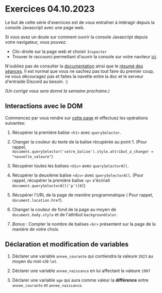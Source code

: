 # Exercices 04.10.2023

Le but de cette série d'exercices est de vous entraîner à intéragir depuis la console Javascript avec une page web. 

Si vous avez un doute sur comment ouvrir la console Javascript depuis votre navigateur, vous pouvez:
- Clic-droite sur la page web et choisir `Inspecter`
- Trouver le raccourci permettant d'ouvrir la console sur votre naviteur [ici](https://balsamiq.com/support/faqs/browserconsole/#:~:text=Apple%20Safari,-Before%20you%20can&text=To%20do%20that%2C%20go%20into,shortcut%20Option%20%2B%20%E2%8C%98%20%2B%20C%20.).

N'oubliez pas de consulter la [documentation](https://www.w3schools.com/jsref/dom_obj_document.asp) ainsi que le [résumé des séances](https://bit.ly/resumes-cours-ip). Il est normal que vous ne sachiez pas tout faire du premier coup, ne vous découragez pas et faites la navette entre la doc et le serveur d'entraide Discord au besoin. :)

*(Un corrigé vous sera donné la semaine prochaine.)*

## Interactions avec le DOM

Commencez par vous rendre sur [cette page](https://johancuda.github.io/page-web-simple/) et effectuez les opérations suivantes:

1. Récupérer la première balise `<h1>` avec `querySelector`.

2. Changer la couleur du texte de la balise récupérée au point 1. (Pour rappel, `document.querySelector('votre_balise').style.attribut_a_changer = "nouvelle_valeure"`)

3. Récupérer toutes les balises `<div>` avec `querySelectorAll`.

4. Récupérer la deuxième balise `<div>` avec `querySelectorAll`. (Pour rappel, récupérer la première balise `<p>` s'écrirait `document.querySelectorAll('p')[0]`)

5. Récupérer l'URL de la page de manière programmatique ( Pour rappel, `document.location.href`).

6. Changer la couleur de fond de la page au moyen de `document.body.style` et de l'attribut `backgroundColor`.

7. *Bonus* : Compter le nombre de balises `<br>` présentent sur la page de la manière de votre choix.

## Déclaration et modification de variables

1. Déclarer une variable `annee_courante` qui contiendra la valeure `2023` au moyen du mot-clé `let`.

2. Déclarer une variable `annee_naissance` en lui affectant la valeure `1997`

3. Déclarer une variable `age` qui aura comme valeur la **différence** entre `annee_courante` et `annee_naissance`.